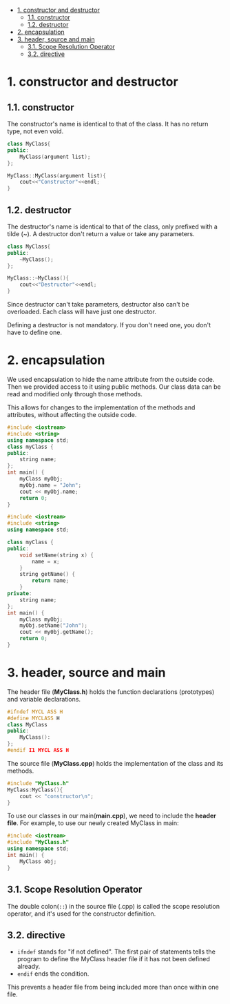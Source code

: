 - [1. constructor and destructor](#1-constructor-and-destructor)
  - [1.1. constructor](#11-constructor)
  - [1.2. destructor](#12-destructor)
- [2. encapsulation](#2-encapsulation)
- [3. header, source and main](#3-header-source-and-main)
  - [3.1. Scope Resolution Operator](#31-scope-resolution-operator)
  - [3.2. directive](#32-directive)


# 1. constructor and destructor

## 1.1. constructor

The constructor's name is identical to that of the class. It has no return type, not even void.

```cpp
class MyClass{
public:
    MyClass(argument list);
};

MyClass::MyClass(argument list){
    cout<<"Constructor"<<endl;
}
```

## 1.2. destructor

The destructor's name is identical to that of the class, only prefixed with a tilde (~). A destructor don't return a value or take any parameters.

```cpp
class MyClass{
public:
    ~MyClass();
};

MyClass::~MyClass(){
    cout<<"Destructor"<<endl;
}
```

Since destructor can't take parameters, destructor also can't be overloaded. Each class will have just one destructor.

Defining a destructor is not mandatory. If you don't need one, you don't have to define one.

# 2. encapsulation

We used encapsulation to hide the name attribute from the outside code. Then we provided access to it using public methods. Our class data can be read and modified only through those methods.

This allows for changes to the implementation of the methods and attributes, without affecting the outside code.

```cpp
#include <iostream>
#include <string>
using namespace std;
class myClass {
public:
    string name;
};
int main() {
    myClass myObj;
    my0bj.name = "John";
    cout << myObj.name;
    return 0; 
}
```

```cpp
#include <iostream>
#include <string>
using namespace std;

class myClass {
public:
    void setName(string x) {
        name = x;
    }
    string getName() {
        return name;
    }
private:
    string name;
};
int main() {
    myClass myObj;
    myObj.setName("John");
    cout << my0bj.getName();
    return 0;
}
```

# 3. header, source and main

The header file (**MyClass.h**) holds the function declarations (prototypes) and variable declarations.

```CPP
#ifndef MYCL ASS H
#define MYCLASS H
class MyClass
public:
    MyClass():
};
#endif I1 MYCL ASS H
```

The source file (**MyClass.cpp**) holds the implementation of the class and its methods.

```cpp
#include "MyClass.h"
MyClass:MyClass(){
    cout << "constructor\n";
}
```

To use our classes in our main(**main.cpp**), we need to include the **header file**. For example, to use our newly created MyClass in main:

```cpp
#include <iostream>
#include "MyClass.h"
using namespace std;
int main() {
    MyClass obj;
}
```

## 3.1. Scope Resolution Operator

The double colon(`::`) in the source file (.cpp) is called the scope resolution operator, and it's used for the constructor definition.

## 3.2. directive

- `ifndef` stands for "if not defined". The first pair of statements tells the program to define the MyClass header file if it has not been defined already.
- `endif` ends the condition.

This prevents a header file from being included more than once within one file.
